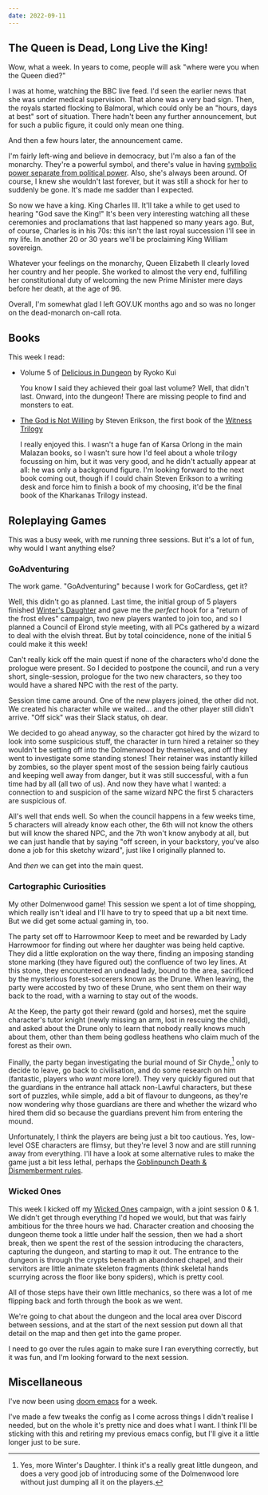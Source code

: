 ```yaml
---
date: 2022-09-11
---
```


## The Queen is Dead, Long Live the King!

Wow, what a week.  In years to come, people will ask "where were you when the
Queen died?"

I was at home, watching the BBC live feed.  I'd seen the earlier news that she
was under medical supervision.  That alone was a very bad sign.  Then, the
royals started flocking to Balmoral, which could only be an "hours, days at
best" sort of situation.  There hadn't been any further announcement, but for
such a public figure, it could only mean one thing.

And then a few hours later, the announcement came.

I'm fairly left-wing and believe in democracy, but I'm also a fan of the
monarchy.  They're a powerful symbol, and there's value in having [symbolic
power separate from political power][].  Also, she's always been around.  Of
course, I knew she wouldn't last forever, but it was still a shock for her to
suddenly be gone.  It's made me sadder than I expected.

So now we have a king.  King Charles III.  It'll take a while to get used to
hearing "God save the King!"  It's been very interesting watching all these
ceremonies and proclamations that last happened so many years ago.  But, of
course, Charles is in his 70s: this isn't the last royal succession I'll see in
my life.  In another 20 or 30 years we'll be proclaiming King William sovereign.

Whatever your feelings on the monarchy, Queen Elizabeth II clearly loved her
country and her people.  She worked to almost the very end, fulfilling her
constitutional duty of welcoming the new Prime Minister mere days before her
death, at the age of 96.

Overall, I'm somewhat glad I left GOV.UK months ago and so was no longer on the
dead-monarch on-call rota.

[symbolic power separate from political power]: https://twitter.com/culturaltutor/status/1568969472584589312


## Books

This week I read:

- Volume 5 of [Delicious in Dungeon][] by Ryoko Kui

  You know I said they achieved their goal last volume?  Well, that didn't last.
  Onward, into the dungeon!  There are missing people to find and monsters to
  eat.

- [The God is Not Willing][] by Steven Erikson, the first book of the [Witness Trilogy][]

  I really enjoyed this.  I wasn't a huge fan of Karsa Orlong in the main
  Malazan books, so I wasn't sure how I'd feel about a whole trilogy focussing
  on him, but it was very good, and he didn't actually appear at all: he was
  only a background figure.  I'm looking forward to the next book coming out,
  though if I could chain Steven Erikson to a writing desk and force him to
  finish a book of my choosing, it'd be the final book of the Kharkanas Trilogy
  instead.

[Delicious in Dungeon]: https://en.wikipedia.org/wiki/Delicious_in_Dungeon
[The God is Not Willing]: https://malazan.fandom.com/wiki/The_God_is_Not_Willing
[Witness Trilogy]: https://en.wikipedia.org/wiki/Malazan_Book_of_the_Fallen#The_Witness_Trilogy


## Roleplaying Games

This was a busy week, with me running three sessions.  But it's a lot of fun,
why would I want anything else?

### GoAdventuring

The work game.  "GoAdventuring" because I work for GoCardless, get it?

Well, this didn't go as planned.  Last time, the initial group of 5 players
finished [Winter's Daughter][] and gave me the *perfect* hook for a "return of
the frost elves" campaign, two new players wanted to join too, and so I planned
a Council of Elrond style meeting, with all PCs gathered by a wizard to deal
with the elvish threat.  But by total coincidence, none of the initial 5 could
make it this week!

Can't really kick off the main quest if none of the characters who'd done the
prologue were present.  So I decided to postpone the council, and run a very
short, single-session, prologue for the two new characters, so they too would
have a shared NPC with the rest of the party.

Session time came around.  One of the new players joined, the other did not.  We
created his character while we waited... and the other player still didn't
arrive.  "Off sick" was their Slack status, oh dear.

We decided to go ahead anyway, so the character got hired by the wizard to look
into some suspicious stuff, the character in turn hired a retainer so they
wouldn't be setting off into the Dolmenwood by themselves, and off they went to
investigate some standing stones!  Their retainer was instantly killed by
zombies, so the player spent most of the session being fairly cautious and
keeping well away from danger, but it was still successful, with a fun time had
by all (all two of us).  And now they have what I wanted: a connection to and
suspicion of the same wizard NPC the first 5 characters are suspicious of.

All's well that ends well.  So when the council happens in a few weeks time, 5
characters will already know each other, the 6th will not know the others but
will know the shared NPC, and the 7th won't know anybody at all, but we can just
handle that by saying "off screen, in your backstory, you've also done a job for
this sketchy wizard", just like I originally planned to.

And *then* we can get into the main quest.

[Winter's Daughter]: https://necroticgnome.com/products/dolmenwood-winters-daughter

### Cartographic Curiosities

My other Dolmenwood game!  This session we spent a lot of time shopping, which
really isn't ideal and I'll have to try to speed that up a bit next time.  But
we did get some actual gaming in, too.

The party set off to Harrowmoor Keep to meet and be rewarded by Lady Harrowmoor
for finding out where her daughter was being held captive.  They did a little
exploration on the way there, finding an imposing standing stone marking (they
have figured out) the confluence of two ley lines.  At this stone, they
encountered an undead lady, bound to the area, sacrificed by the mysterious
forest-sorcerers known as the Drune.  When leaving, the party were accosted by
two of these Drune, who sent them on their way back to the road, with a warning
to stay out of the woods.

At the Keep, the party got their reward (gold and horses), met the squire
character's tutor knight (newly missing an arm, lost in rescuing the child), and
asked about the Drune only to learn that nobody really knows much about them,
other than them being godless heathens who claim much of the forest as their
own.

Finally, the party began investigating the burial mound of Sir Chyde,[^wd] only
to decide to leave, go back to civilisation, and do some research on him
(fantastic, players who *want* more lore!).  They very quickly figured out that
the guardians in the entrance hall attack non-Lawful characters, but these sort
of puzzles, while simple, add a bit of flavour to dungeons, as they're now
wondering why those guardians are there and whether the wizard who hired them
did so because the guardians prevent him from entering the mound.

[^wd]: Yes, more Winter's Daughter.  I think it's a really great little dungeon,
  and does a very good job of introducing some of the Dolmenwood lore without
  just dumping all it on the players.

Unfortunately, I think the players are being just a bit too cautious.  Yes,
low-level OSE characters are flimsy, but they're level 3 now and are still
running away from everything.  I'll have a look at some alternative rules to
make the game just a bit less lethal, perhaps the [Goblinpunch Death &
Dismemberment rules][].

[Goblinpunch Death & Dismemberment rules]: https://goblinpunch.blogspot.com/2016/01/my-favorite-month-is-dismember.html

### Wicked Ones

This week I kicked off my [Wicked Ones][] campaign, with a joint session 0 & 1.
We didn't get through everything I'd hoped we would, but that was fairly
ambitious for the three hours we had.  Character creation and choosing the
dungeon theme took a little under half the session, then we had a short break,
then we spent the rest of the session introducing the characters, capturing the
dungeon, and starting to map it out.  The entrance to the dungeon is through the
crypts beneath an abandoned chapel, and their servitors are little animate
skeleton fragments (think skeletal hands scurrying across the floor like bony
spiders), which is pretty cool.

All of those steps have their own little mechanics, so there was a lot of me
flipping back and forth through the book as we went.

We're going to chat about the dungeon and the local area over Discord between
sessions, and at the start of the next session put down all that detail on the
map and then get into the game proper.

I need to go over the rules again to make sure I ran everything correctly, but
it was fun, and I'm looking forward to the next session.

[Wicked Ones]: https://banditcamp.io/wickedones/


## Miscellaneous

I've now been using [doom emacs][] for a week.

I've made a few tweaks the config as I come across things I didn't realise I
needed, but on the whole it's pretty nice and does what I want.  I think I'll be
sticking with this and retiring my previous emacs config, but I'll give it a
little longer just to be sure.

[doom emacs]: https://doomemacs.org/
